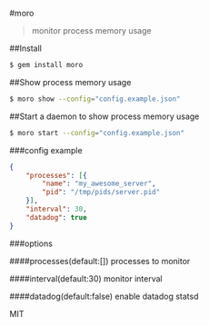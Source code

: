#moro
>monitor process memory usage

##Install
```bash
$ gem install moro
```

##Show process memory usage
```bash
$ moro show --config="config.example.json"
```

##Start a daemon to show process memory usage
```bash
$ moro start --config="config.example.json"
```

###config example
```json
{
	"processes": [{
		"name": "my_awesome_server",
		"pid": "/tmp/pids/server.pid"
	}],
	"interval": 30,
	"datadog": true
}
```

###options

####processes(default:[])
processes to monitor 

####interval(default:30)
monitor interval

####datadog(default:false)
enable datadog statsd


MIT
